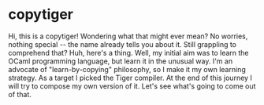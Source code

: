 # copytiger

Hi, this is a copytiger! Wondering what that might ever mean? No worries, nothing special -- the name already 
tells you about it. Still grappling to comprehend that? Huh, here's a thing. 
Well, my initial aim was to learn the OCaml programming language, but learn it in the unusual way. 
I'm an advocate of "learn-by-copying" philosophy, so I make it my own learning strategy. As a target I picked 
the Tiger compiler. At the end of this journey I will try to compose my own version of it. Let's see what's going to 
come out of that. 
